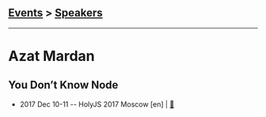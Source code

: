 ## [Events](../README.md) > [Speakers](../speakers.md)
---

# Azat Mardan

## You Don’t Know Node
- 2017 Dec 10-11 -- HolyJS 2017 Moscow [en] | [:notebook:](https://downloads.ctfassets.net/nn534z2fqr9f/eyLFJRfVAcUiYsOQGygo4/cae154ec898cf60ebf09554be4132985/Azat_Mardan__You_Don_t_Know_Node__Version_2.pdf)  
